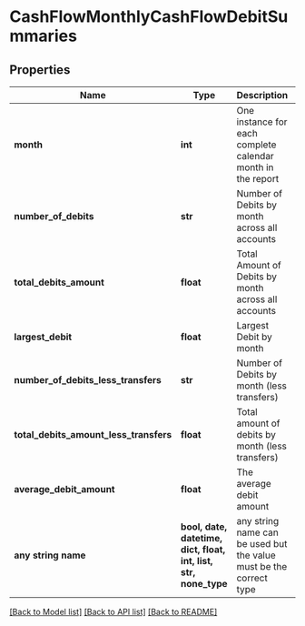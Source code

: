 # CashFlowMonthlyCashFlowDebitSummaries


## Properties
Name | Type | Description | Notes
------------ | ------------- | ------------- | -------------
**month** | **int** | One instance for each complete calendar month in the report | 
**number_of_debits** | **str** | Number of Debits by month across all accounts | 
**total_debits_amount** | **float** | Total Amount of Debits by month across all accounts | 
**largest_debit** | **float** | Largest Debit by month | 
**number_of_debits_less_transfers** | **str** | Number of Debits by month (less transfers) | 
**total_debits_amount_less_transfers** | **float** | Total amount of debits by month (less transfers) | 
**average_debit_amount** | **float** | The average debit amount | 
**any string name** | **bool, date, datetime, dict, float, int, list, str, none_type** | any string name can be used but the value must be the correct type | [optional]

[[Back to Model list]](../README.md#documentation-for-models) [[Back to API list]](../README.md#documentation-for-api-endpoints) [[Back to README]](../README.md)


